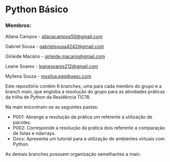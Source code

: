 # Python Básico

### Membros:

Allana Campos - allanacampos50@gmail.com

Gabriel Sousa - gabrielsousa4242@gmail.com

Girleide Macário - girleide.macario@gmail.com

Leane Soares - leanesoares212@gmail.com

Myllena Souza - mssilva.egq@uesc.com

Este repositório contém 6 branches, uma para cada membro do grupo e a branch main, que engloba a resolução do grupo para as atividades práticas da trilha de Python da Residência TIC18.

Na main encontram-se as seguintes pastas:

- P001: Abrange a resolução da prática um referente a utilização de pacotes.
- P002: Corresponde a resolução da prática dois referente a comparação de listas e ndarrays.
- Docs: Apresenta um tutorial para a utilização de ambientes virtuais com Python.

As demais branches possuem organização semelhantes a main.
